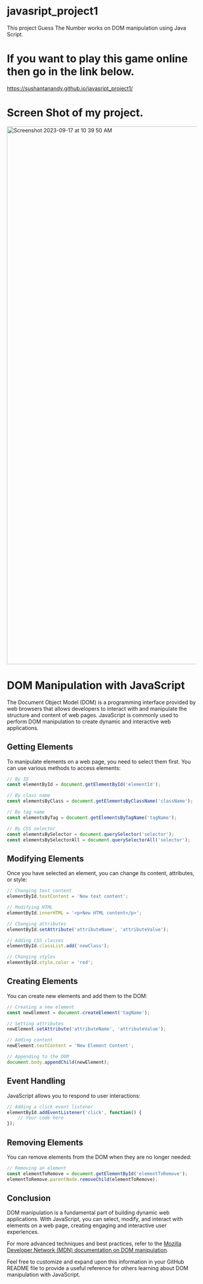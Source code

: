 # javasript_project1
This project Guess The Number works on DOM manipulation using Java Script. 

# If you want to play this game online then go in the link below.
https://sushantanandy.github.io/javasript_project1/

# Screen Shot of my project.
<img width="1423" alt="Screenshot 2023-09-17 at 10 39 50 AM" src="https://github.com/SushantaNandy/javasript_project1/assets/99649278/b545bdc0-146c-4091-9d8a-2021b4b93cfc">

# DOM Manipulation with JavaScript

The Document Object Model (DOM) is a programming interface provided by web browsers that allows developers to interact with and manipulate the structure and content of web pages. JavaScript is commonly used to perform DOM manipulation to create dynamic and interactive web applications.

## Getting Elements

To manipulate elements on a web page, you need to select them first. You can use various methods to access elements:

```javascript
// By ID
const elementById = document.getElementById('elementId');

// By class name
const elementsByClass = document.getElementsByClassName('className');

// By tag name
const elementsByTag = document.getElementsByTagName('tagName');

// By CSS selector
const elementsBySelector = document.querySelector('selector');
const elementsBySelectorAll = document.querySelectorAll('selector');
```

## Modifying Elements

Once you have selected an element, you can change its content, attributes, or style:

```javascript
// Changing text content
elementById.textContent = 'New text content';

// Modifying HTML
elementById.innerHTML = '<p>New HTML content</p>';

// Changing attributes
elementById.setAttribute('attributeName', 'attributeValue');

// Adding CSS classes
elementById.classList.add('newClass');

// Changing styles
elementById.style.color = 'red';
```

## Creating Elements

You can create new elements and add them to the DOM:

```javascript
// Creating a new element
const newElement = document.createElement('tagName');

// Setting attributes
newElement.setAttribute('attributeName', 'attributeValue');

// Adding content
newElement.textContent = 'New Element Content';

// Appending to the DOM
document.body.appendChild(newElement);
```

## Event Handling

JavaScript allows you to respond to user interactions:

```javascript
// Adding a click event listener
elementById.addEventListener('click', function() {
    // Your code here
});
```

## Removing Elements

You can remove elements from the DOM when they are no longer needed:

```javascript
// Removing an element
const elementToRemove = document.getElementById('elementToRemove');
elementToRemove.parentNode.removeChild(elementToRemove);
```

## Conclusion

DOM manipulation is a fundamental part of building dynamic web applications. With JavaScript, you can select, modify, and interact with elements on a web page, creating engaging and interactive user experiences.

For more advanced techniques and best practices, refer to the [Mozilla Developer Network (MDN) documentation on DOM manipulation](https://developer.mozilla.org/en-US/docs/Web/API/Document_Object_Model).

Feel free to customize and expand upon this information in your GitHub README file to provide a useful reference for others learning about DOM manipulation with JavaScript.

